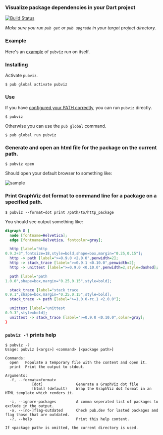### Visualize package dependencies in your Dart project

[![Build Status](https://travis-ci.org/kevmoo/pubviz.svg?branch=master)](https://travis-ci.org/kevmoo/pubviz)

*Make sure you run `pub get` or `pub upgrade` in your target project directory.*

### Example

Here's an [example](http://kevmoo.github.io/pubviz/) of `pubviz` run on itself.

### Installing

Activate `pubviz`.
```console
$ pub global activate pubviz
```

### Use

If you have [configured your PATH correctly][path], you can run `pubviz`
directly.

```console
$ pubviz
```

Otherwise you can use the `pub global` command.

```console
$ pub global run pubviz
```

### Generate and open an html file for the package on the current path.

```console
$ pubviz open
```

Should open your default browser to something like:

![sample](https://raw.github.com/kevmoo/pubviz/master/doc/sample.png)

### Print GraphViz dot format to command line for a package on a specified path.

```console
$ pubviz --format=dot print /path/to/http_package
```

You should see output something like:

```dot
digraph G {
  node [fontname=Helvetica];
  edge [fontname=Helvetica, fontcolor=gray];

  http [label="http
0.9.2+3",fontsize=18,style=bold,shape=box,margin="0.25,0.15"];
  http -> path [label=">=0.9.0 <2.0.0",penwidth=2];
  http -> stack_trace [label=">=0.9.1 <0.10.0",penwidth=2];
  http -> unittest [label=">=0.9.0 <0.10.0",penwidth=2,style=dashed];

  path [label="path
1.0.0",shape=box,margin="0.25,0.15",style=bold];

  stack_trace [label="stack_trace
0.9.1",shape=box,margin="0.25,0.15",style=bold];
  stack_trace -> path [label=">=1.0.0-rc.1 <2.0.0"];

  unittest [label="unittest
0.9.3",style=bold];
  unittest -> stack_trace [label=">=0.9.0 <0.10.0",color=gray];
}
```

### `pubviz -?` prints help

```console
$ pubviz -?
Usage: pubviz [<args>] <command> [<package path>]

Commands:
  open   Populate a temporary file with the content and open it.
  print  Print the output to stdout.

Arguments:
  -f, --format=<format>
            [dot]               Generate a GraphViz dot file
            [html] (default)    Wrap the GraphViz dot format in an HTML template which renders it.

  -i, --ignore-packages         A comma seperated list of packages to exclude in the output.
  -o, --[no-]flag-outdated      Check pub.dev for lasted packages and flag those that are outdated.
  -?, --help                    Print this help content.

If <package path> is omitted, the current directory is used.
```

[path]: https://dart.dev/tools/pub/cmd/pub-global#running-a-script-from-your-path
